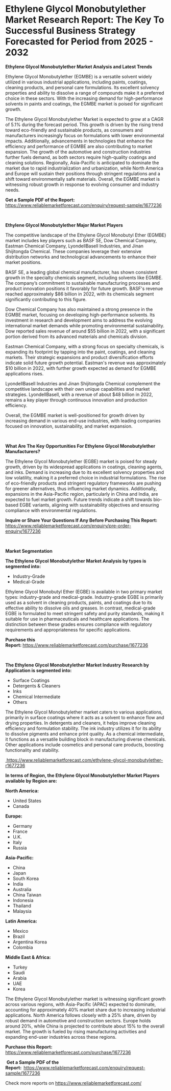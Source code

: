 <p><h1>Ethylene Glycol Monobutylether Market Research Report: The Key To Successful Business Strategy Forecasted for Period from 2025 - 2032</h1></p><p><strong>Ethylene Glycol Monobutylether Market Analysis and Latest Trends</strong></p>
<p><p>Ethylene Glycol Monobutylether (EGMBE) is a versatile solvent widely utilized in various industrial applications, including paints, coatings, cleaning products, and personal care formulations. Its excellent solvency properties and ability to dissolve a range of compounds make it a preferred choice in these sectors. With the increasing demand for high-performance solvents in paints and coatings, the EGMBE market is poised for significant growth.</p><p>The Ethylene Glycol Monobutylether Market is expected to grow at a CAGR of 5.1% during the forecast period. This growth is driven by the rising trend toward eco-friendly and sustainable products, as consumers and manufacturers increasingly focus on formulations with lower environmental impacts. Additionally, advancements in technologies that enhance the efficiency and performance of EGMBE are also contributing to market expansion. The growth of the automotive and construction industries further fuels demand, as both sectors require high-quality coatings and cleaning solutions. Regionally, Asia-Pacific is anticipated to dominate the market due to rapid industrialization and urbanization, while North America and Europe will sustain their positions through stringent regulations and a shift toward environmentally safe materials. Overall, the EGMBE market is witnessing robust growth in response to evolving consumer and industry needs.</p></p>
<p><strong>Get a Sample PDF of the Report:&nbsp;</strong> <a href="https://www.reliablemarketforecast.com/enquiry/request-sample/1677236?utm_campaign=3132&utm_medium=2&utm_source=Github&utm_content=ia&utm_term=24032025&utm_id=ethylene-glycol-monobutylether">https://www.reliablemarketforecast.com/enquiry/request-sample/1677236</a></p>
<p>&nbsp;</p>
<p><strong>Ethylene Glycol Monobutylether Major Market Players</strong></p>
<p><p>The competitive landscape of the Ethylene Glycol Monobutyl Ether (EGMBE) market includes key players such as BASF SE, Dow Chemical Company, Eastman Chemical Company, LyondellBasell Industries, and Jinan Shijitongda Chemical. These companies leverage their extensive distribution networks and technological advancements to enhance their market positions.</p><p>BASF SE, a leading global chemical manufacturer, has shown consistent growth in the specialty chemicals segment, including solvents like EGMBE. The company’s commitment to sustainable manufacturing processes and product innovation positions it favorably for future growth. BASF's revenue reached approximately $86 billion in 2022, with its chemicals segment significantly contributing to this figure.</p><p>Dow Chemical Company has also maintained a strong presence in the EGMBE market, focusing on developing high-performance solvents. Its investment in research and development aims to address the evolving international market demands while promoting environmental sustainability. Dow reported sales revenue of around $55 billion in 2022, with a significant portion derived from its advanced materials and chemicals division.</p><p>Eastman Chemical Company, with a strong focus on specialty chemicals, is expanding its footprint by tapping into the paint, coatings, and cleaning markets. Their strategic expansions and product diversification efforts indicate solid future growth potential. Eastman's revenue was approximately $10 billion in 2022, with further growth expected as demand for EGMBE applications rises.</p><p>LyondellBasell Industries and Jinan Shijitongda Chemical complement the competitive landscape with their own unique capabilities and market strategies. LyondellBasell, with a revenue of about $48 billion in 2022, remains a key player through continuous innovation and production efficiency.</p><p>Overall, the EGMBE market is well-positioned for growth driven by increasing demand in various end-use industries, with leading companies focused on innovation, sustainability, and market expansion.</p></p>
<p>&nbsp;</p>
<p><strong>What Are The Key Opportunities For Ethylene Glycol Monobutylether Manufacturers?</strong></p>
<p><p>The Ethylene Glycol Monobutylether (EGBE) market is poised for steady growth, driven by its widespread applications in coatings, cleaning agents, and inks. Demand is increasing due to its excellent solvency properties and low volatility, making it a preferred choice in industrial formulations. The rise of eco-friendly products and stringent regulatory frameworks are pushing for greener alternatives, thus influencing market dynamics. Additionally, expansions in the Asia-Pacific region, particularly in China and India, are expected to fuel market growth. Future trends indicate a shift towards bio-based EGBE variants, aligning with sustainability objectives and ensuring compliance with environmental regulations.</p></p>
<p><strong>Inquire or Share Your Questions If Any Before Purchasing This Report:</strong> <a href="https://www.reliablemarketforecast.com/enquiry/pre-order-enquiry/1677236?utm_campaign=3132&utm_medium=2&utm_source=Github&utm_content=ia&utm_term=24032025&utm_id=ethylene-glycol-monobutylether">https://www.reliablemarketforecast.com/enquiry/pre-order-enquiry/1677236</a></p>
<p>&nbsp;</p>
<p><strong>Market Segmentation</strong></p>
<p><strong>The Ethylene Glycol Monobutylether Market Analysis by types is segmented into:</strong></p>
<p><ul><li>Industry-Grade</li><li>Medical-Grade</li></ul></p>
<p><p>Ethylene Glycol Monobutyl Ether (EGBE) is available in two primary market types: industry-grade and medical-grade. Industry-grade EGBE is primarily used as a solvent in cleaning products, paints, and coatings due to its effective ability to dissolve oils and greases. In contrast, medical-grade EGBE is formulated to meet stringent safety and purity standards, making it suitable for use in pharmaceuticals and healthcare applications. The distinction between these grades ensures compliance with regulatory requirements and appropriateness for specific applications.</p></p>
<p><strong>Purchase this Report:&nbsp;</strong><a href="https://www.reliablemarketforecast.com/purchase/1677236?utm_campaign=3132&utm_medium=2&utm_source=Github&utm_content=ia&utm_term=24032025&utm_id=ethylene-glycol-monobutylether">https://www.reliablemarketforecast.com/purchase/1677236</a></p>
<p>&nbsp;</p>
<p><strong>The Ethylene Glycol Monobutylether Market Industry Research by Application is segmented into:</strong></p>
<p><ul><li>Surface Coatings</li><li>Detergents & Cleaners</li><li>Inks</li><li>Chemical Intermediate</li><li>Others</li></ul></p>
<p><p>The Ethylene Glycol Monobutylether market caters to various applications, primarily in surface coatings where it acts as a solvent to enhance flow and drying properties. In detergents and cleaners, it helps improve cleaning efficiency and formulation stability. The ink industry utilizes it for its ability to dissolve pigments and enhance print quality. As a chemical intermediate, it functions as a versatile building block in manufacturing diverse chemicals. Other applications include cosmetics and personal care products, boosting functionality and stability.</p></p>
<p><a href="https://www.reliablemarketforecast.com/ethylene-glycol-monobutylether-r1677236?utm_campaign=3132&utm_medium=2&utm_source=Github&utm_content=ia&utm_term=24032025&utm_id=ethylene-glycol-monobutylether">&nbsp;https://www.reliablemarketforecast.com/ethylene-glycol-monobutylether-r1677236</a></p>
<p><strong>In terms of Region, the Ethylene Glycol Monobutylether Market Players available by Region are:</strong></p>
<p>
    <p> <strong> North America: </strong>
        <ul>
            <li>United States</li>
            <li>Canada</li>
        </ul>
        </p> 
    <p> <strong> Europe: </strong>
        <ul>
            <li>Germany</li>
            <li>France</li>
            <li>U.K.</li>
            <li>Italy</li>
            <li>Russia</li>
        </ul>
        </p> 
    <p> <strong> Asia-Pacific: </strong>
        <ul>
            <li>China</li>
            <li>Japan</li>
            <li>South Korea</li>
            <li>India</li>
            <li>Australia</li>
            <li>China Taiwan</li>
            <li>Indonesia</li>
            <li>Thailand</li>
            <li>Malaysia</li>
        </ul>
        </p> 
    <p> <strong> Latin America: </strong>
        <ul>
            <li>Mexico</li>
            <li>Brazil</li>
            <li>Argentina Korea</li>
            <li>Colombia</li>
        </ul>
        </p> 
    <p> <strong> Middle East & Africa: </strong>
        <ul>
            <li>Turkey</li>
            <li>Saudi</li>
            <li>Arabia</li>
            <li>UAE</li>
            <li>Korea</li>
        </ul>
    </p>
    </p>
<p><p>The Ethylene Glycol Monobutylether market is witnessing significant growth across various regions, with Asia-Pacific (APAC) expected to dominate, accounting for approximately 40% market share due to increasing industrial applications. North America follows closely with a 25% share, driven by robust demand in automotive and construction sectors. Europe holds around 20%, while China is projected to contribute about 15% to the overall market. The growth is fueled by rising manufacturing activities and expanding end-user industries across these regions.</p></p>
<p><strong>Purchase this Report: </strong><a href="https://www.reliablemarketforecast.com/purchase/1677236?utm_campaign=3132&utm_medium=2&utm_source=Github&utm_content=ia&utm_term=24032025&utm_id=ethylene-glycol-monobutylether">https://www.reliablemarketforecast.com/purchase/1677236</a></p>
<p>&nbsp;<strong>Get a Sample PDF of the Report:&nbsp;&nbsp;</strong><a href="https://www.reliablemarketforecast.com/enquiry/request-sample/1677236?utm_campaign=3132&utm_medium=2&utm_source=Github&utm_content=ia&utm_term=24032025&utm_id=ethylene-glycol-monobutylether">https://www.reliablemarketforecast.com/enquiry/request-sample/1677236</a></p>
<p><strong></strong></p>
<p>Check more reports on <a href="https://www.reliablemarketforecast.com/?utm_campaign=3132&utm_medium=2&utm_source=Github&utm_content=ia&utm_term=24032025&utm_id=ethylene-glycol-monobutylether">https://www.reliablemarketforecast.com/</a></p>